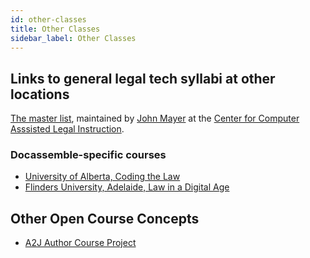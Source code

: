 ```yaml
---
id: other-classes
title: Other Classes
sidebar_label: Other Classes
---
```


## Links to general legal tech syllabi at other locations

[The master list](https://techforlawstudents.classcaster.net/syllabi-commons/),
maintained by [John Mayer](https://www.cali.org/user/138) at the [Center for
Computer Asssisted Legal Instruction](https://cali.org).

### Docassemble-specific courses

* [University of Alberta, Coding the Law](https://github.com/Gauntlet173/CodingTheLaw)
* [Flinders University, Adelaide, Law in a Digital Age](https://github.com/LLAW3301)

## Other Open Course Concepts

* [A2J Author Course Project](https://a2jclinic.classcaster.net/)
